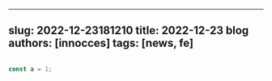 
---
slug: 2022-12-23181210
title: 2022-12-23 blog
authors: [innocces]
tags: [news, fe]
---
```js

const a = 1;

```
    